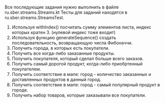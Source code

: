Все последующие задания нужно выполнить в файле ru.sber.streams.Streams.kt
Тесты для заданий находятся в ru.sber.streams.StreamsTest.

1. Используя withIndex() посчитать сумму элементов листа, индекс которых кратен 3. (нулевой индекс тоже входит)
2. Используя функцию generateSequence() создать последовательность, возвращающую числа Фибоначчи.
3. Получить города, в которых есть покупатели.
4. Получить все когда-либо заказанные продукты.
5. Получить покупателя, который сделал больше всего заказов.
6. Получить самый дорогой продукт, когда-либо приобртенный покупателем.
7. Получить соответствие в мапе: город - количество заказанных и доставленных продуктов в данный город.
8. Получить соответствие в мапе: город - самый популярный продукт в городе.
9. Получить набор товаров, которые заказывали все покупатели.